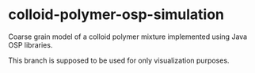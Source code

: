 colloid-polymer-osp-simulation
==============================

Coarse grain model of a colloid polymer mixture implemented using Java OSP libraries.


This branch is supposed to be used for only visualization purposes.
